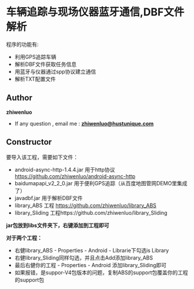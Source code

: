 车辆追踪与现场仪器蓝牙通信,DBF文件解析
====================================

程序的功能有:
- 利用GPS追踪车辆
- 解析DBF文件获取任务信息
- 用蓝牙与仪器通过spp协议建立通信
- 解析TXT配置文件

Author
--------
 **zhiwenluo** 
- If any question , email me : **zhiwenluo@hustunique.com**

Constructor
--------
要导入该工程，需要如下文件：

- android-async-http-1.4.4.jar 用于http协议 https://github.com/zhiwenluo/android-async-http
- baidumapapi_v2_2_0.jar 用于便利GPS追踪（从百度地图管网DEMO里集成了）
- javadbf.jar 用于解析DBF文件
- library_ABS 工程 https://github.com/zhiwenluo/library_ABS
- library_Sliding 工程https://github.com/zhiwenluo/library_Sliding

**jar包放到libs文件夹下，右键添加到工程即可**


**对于两个工程：**
- 右健library_ABS - Properties - Android - Librarie下勾选is Library 
- 右健library_Sliding同样勾选，并且点击Add添加library_ABS
- 最后右健你的工程 - Properties - Android 添加library_Sliding即可
- 如果报错，是suppor-V4包版本的问题，复制ABS的support包覆盖你的工程的support包





